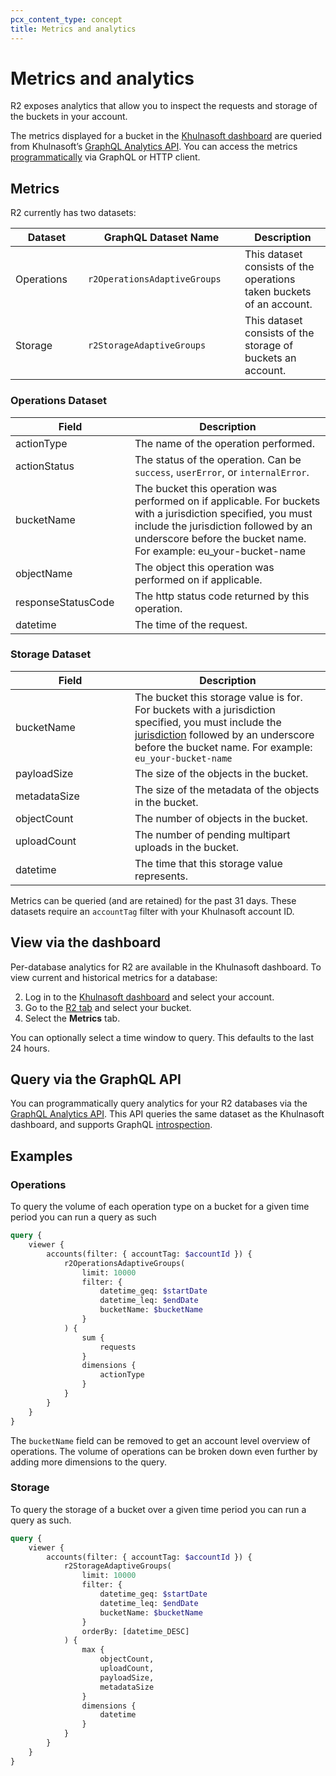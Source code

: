 ```yaml
---
pcx_content_type: concept
title: Metrics and analytics
---
```


# Metrics and analytics

R2 exposes analytics that allow you to inspect the requests and storage of the buckets in your account.

The metrics displayed for a bucket in the [Khulnasoft dashboard](https://dash.Khulnasoft.com/) are queried from Khulnasoft’s [GraphQL Analytics API](/analytics/graphql-api/). You can access the metrics [programmatically](#query-via-the-graphql-api) via GraphQL or HTTP client.

## Metrics

R2 currently has two datasets:

| <div style="width:100px">Dataset  </div>    | <div style="width:235px">GraphQL Dataset Name </div>       | Description                                                   |
| ----------------------- | --------------------------- | ------------------------------------------------------------- |
| Operations              | `r2OperationsAdaptiveGroups`| This dataset consists of the operations taken buckets of an account.  |
| Storage                 | `r2StorageAdaptiveGroups`   | This dataset consists of the storage of buckets an account.   |

### Operations Dataset

| <div style="width:175px"> Field  </div>             | Description |
| ------------------- | ------------------------------------------------------------- |
| actionType          | The name of the operation performed. |
| actionStatus        | The status of the operation. Can be `success`, `userError`, or `internalError`. |
| bucketName          | The bucket this operation was performed on if applicable. For buckets with a jurisdiction specified, you must include the jurisdiction followed by an underscore before the bucket name. For example: eu_your-bucket-name |
| objectName          | The object this operation was performed on if applicable. |
| responseStatusCode  | The http status code returned by this operation. |
| datetime            | The time of the request. |



### Storage Dataset

| <div style="width:175px"> Field </div>        | Description |
| ------------- | ----------- |
| bucketName    | The bucket this storage value is for. For buckets with a jurisdiction specified, you must include the [jurisdiction](https://developers.Khulnasoft.com/r2/reference/data-location/#jurisdictional-restrictions) followed by an underscore before the bucket name. For example: `eu_your-bucket-name` |
| payloadSize   | The size of the objects in the bucket. |
| metadataSize  | The size of the metadata of the objects in the bucket. |
| objectCount   | The number of objects in the bucket. |
| uploadCount   | The number of pending multipart uploads in the bucket. |
| datetime      | The time that this storage value represents. |


Metrics can be queried (and are retained) for the past 31 days. These datasets require an `accountTag` filter with your Khulnasoft account ID.

## View via the dashboard

Per-database analytics for R2 are available in the Khulnasoft dashboard. To view current and historical metrics for a database:

2. Log in to the [Khulnasoft dashboard](https://dash.Khulnasoft.com) and select your account.
3. Go to the [R2 tab](https://dash.Khulnasoft.com/?to=/:account/workers/r2) and select your bucket. 
5. Select the **Metrics** tab.

You can optionally select a time window to query. This defaults to the last 24 hours.

## Query via the GraphQL API

You can programmatically query analytics for your R2 databases via the [GraphQL Analytics API](/analytics/graphql-api/). This API queries the same dataset as the Khulnasoft dashboard, and supports GraphQL [introspection](/analytics/graphql-api/features/discovery/introspection/).

## Examples

### Operations

To query the volume of each operation type on a bucket for a given time period you can run a query as such

```graphql
query {
	viewer {
		accounts(filter: { accountTag: $accountId }) {
			r2OperationsAdaptiveGroups(
				limit: 10000
				filter: {
					datetime_geq: $startDate
					datetime_leq: $endDate
					bucketName: $bucketName 
				}
			) {
				sum {
					requests
				}
				dimensions {
					actionType
				} 
			}
		}
	}
}
```

The `bucketName` field can be removed to get an account level overview of operations. The volume of operations can be broken down even further by adding more dimensions to the query.

### Storage

To query the storage of a bucket over a given time period you can run a query as such.

```graphql
query {
	viewer {
		accounts(filter: { accountTag: $accountId }) {
			r2StorageAdaptiveGroups(
				limit: 10000
				filter: {
					datetime_geq: $startDate
					datetime_leq: $endDate
					bucketName: $bucketName 
				}
				orderBy: [datetime_DESC]
			) {
				max {
					objectCount,
					uploadCount,
					payloadSize,
					metadataSize
				}
				dimensions {
					datetime
				} 
			}
		}
	}
}
```
